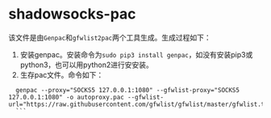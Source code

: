 # shadowsocks-pac
该文件是由`Genpac`和`gfwlist2pac`两个工具生成。生成过程如下：
  1. 安装genpac。安装命令为`sudo pip3 install genpac`，如没有安装pip3或python3，也可以用python2进行安安装。
  2. 生存pac文件。命令如下：  
  ```
    genpac --proxy="SOCKS5 127.0.0.1:1080" --gfwlist-proxy="SOCKS5 127.0.0.1:1080" -o autoproxy.pac --gfwlist-url="https://raw.githubusercontent.com/gfwlist/gfwlist/master/gfwlist.txt"
    ```
